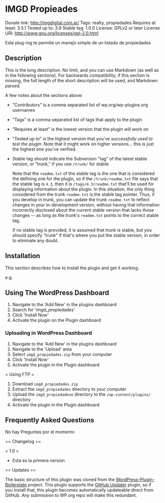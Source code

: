 # IMGD Propieades
Donate link: http://imgdigital.com.ar/
Tags: realty, propiedades
Requires at least: 3.5.1
Tested up to: 3.9
Stable tag: 1.0.0
License: GPLv2 or later
License URI: http://www.gnu.org/licenses/gpl-2.0.html

Este plug-ing te permite un manejo simple de un listado de propiedades

## Description

This is the long description.  No limit, and you can use Markdown (as well as in the following sections).
For backwards compatibility, if this section is missing, the full length of the short description will be used, and Markdown parsed.

A few notes about the sections above:

*   "Contributors" is a comma separated list of wp.org/wp-plugins.org usernames
*   "Tags" is a comma separated list of tags that apply to the plugin
*   "Requires at least" is the lowest version that the plugin will work on
*   "Tested up to" is the highest version that you've *successfully used to test the plugin*. Note that it might work on
higher versions... this is just the highest one you've verified.
*   Stable tag should indicate the Subversion "tag" of the latest stable version, or "trunk," if you use `/trunk/` for
stable.

    Note that the `readme.txt` of the stable tag is the one that is considered the defining one for the plugin, so
if the `/trunk/readme.txt` file says that the stable tag is `4.3`, then it is `/tags/4.3/readme.txt` that'll be used
for displaying information about the plugin.  In this situation, the only thing considered from the trunk `readme.txt`
is the stable tag pointer.  Thus, if you develop in trunk, you can update the trunk `readme.txt` to reflect changes in
your in-development version, without having that information incorrectly disclosed about the current stable version
that lacks those changes -- as long as the trunk's `readme.txt` points to the correct stable tag.

    If no stable tag is provided, it is assumed that trunk is stable, but you should specify "trunk" if that's where
you put the stable version, in order to eliminate any doubt.

## Installation

This section describes how to install the plugin and get it working.

e.g.

## Using The WordPress Dashboard

1. Navigate to the 'Add New' in the plugins dashboard
2. Search for 'imgd_propiedades'
3. Click 'Install Now'
4. Activate the plugin on the Plugin dashboard

### Uploading in WordPress Dashboard

1. Navigate to the 'Add New' in the plugins dashboard
2. Navigate to the 'Upload' area
3. Select `imgd_propiedades.zip` from your computer
4. Click 'Install Now'
5. Activate the plugin in the Plugin dashboard

= Using FTP =

1. Download `imgd_propiedades.zip`
2. Extract the `imgd_propiedades` directory to your computer
3. Upload the `imgd_propiedadese` directory to the `/wp-content/plugins/` directory
4. Activate the plugin in the Plugin dashboard


## Frequently Asked Questions 

No hay Preguntas por el momento


== Changelog ==

= 1.0 =
* Esta es la primera version


== Updates ==

The basic structure of this plugin was cloned from the [WordPress-Plugin-Boilerplate](https://github.com/tommcfarlin/WordPress-Plugin-Boilerplate) project.
This plugin supports the [GitHub Updater](https://github.com/afragen/github-updater) plugin, so if you install that, this plugin becomes automatically updateable direct from GitHub. Any submission to WP.org repo will make this redundant.
